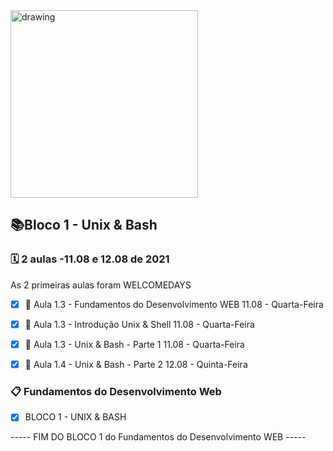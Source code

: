 
<img src="https://user-images.githubusercontent.com/87394535/129787068-b0b4e0db-55d8-4f03-9e9d-ceb3b09d3937.png" alt="drawing" width="300"/>

## 📚Bloco 1 - Unix & Bash

### 🗓️ 2 aulas -11.08 e 12.08 de 2021

  As 2 primeiras aulas foram WELCOMEDAYS

- [x] 📖 Aula 1.3 - Fundamentos do Desenvolvimento WEB  11.08 - Quarta-Feira
- [x] 📖 Aula 1.3 - Introdução Unix & Shell  11.08 - Quarta-Feira
- [x] 📖 Aula 1.3 - Unix & Bash - Parte 1  11.08 - Quarta-Feira
- [x] 📖 Aula 1.4 - Unix & Bash - Parte 2  12.08 - Quinta-Feira


### 📋 Fundamentos do Desenvolvimento Web
- [x] BLOCO 1 - UNIX & BASH

----- FIM DO BLOCO 1 do Fundamentos do Desenvolvimento WEB -----
